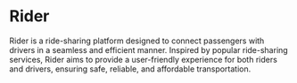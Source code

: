 # Rider
Rider is a ride-sharing platform designed to connect passengers with drivers in a seamless and efficient manner. Inspired by popular ride-sharing services, Rider aims to provide a user-friendly experience for both riders and drivers, ensuring safe, reliable, and affordable transportation.
